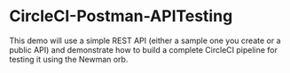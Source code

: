 # CircleCI-Postman-APITesting

This demo will use a simple REST API (either a sample one you create or a public API) and demonstrate how to build a complete CircleCI pipeline for testing it using the Newman orb.
